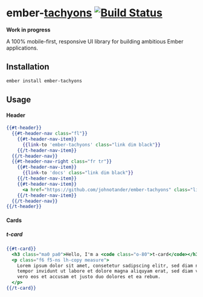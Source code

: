 # ember-[tachyons](http://tachyons.io) [![Build Status](https://travis-ci.org/johnotander/ember-tachyons.svg?branch=master)](https://travis-ci.org/johnotander/ember-tachyons)

__Work in progress__

A 100% mobile-first, responsive UI library for building ambitious Ember applications.

## Installation

```sh
ember install ember-tachyons
```

## Usage

#### Header

```hbs
{{#t-header}}
  {{#t-header-nav class="fl"}}
    {{#t-header-nav-item}}
      {{link-to 'ember-tachyons' class="link dim black"}}
    {{/t-header-nav-item}}
  {{/t-header-nav}}
  {{#t-header-nav-right class="fr tr"}}
    {{#t-header-nav-item}}
      {{link-to 'docs' class="link dim black"}}
    {{/t-header-nav-item}}
    {{#t-header-nav-item}}
      <a href="https://github.com/johnotander/ember-tachyons" class="link dim black">github</a>
    {{/t-header-nav-item}}
  {{/t-header-nav}}
{{/t-header}}
```

#### Cards

##### t-card

```hbs
{{#t-card}}
  <h3 class="ma0 pa0">Hello, I'm a <code class="o-80">t-card</code></h3>
  <p class="f6 f5-ns lh-copy measure">
    Lorem ipsum dolor sit amet, consetetur sadipscing elitr, sed diam nonumy eirmod
    tempor invidunt ut labore et dolore magna aliquyam erat, sed diam voluptua. At
    vero eos et accusam et justo duo dolores et ea rebum.
  </p>
{{/t-card}}
```
